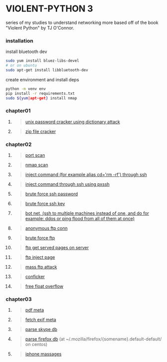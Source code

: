# VIOLENT-PYTHON 3

series of my studies to understand networking more based off of the book "Violent Python" by TJ O'Connor.

### installation

install bluetooth dev
```bash
sudo yum install bluez-libs-devel
# or on ubuntu
sudo apt-get install libbluetooth-dev
```

create environment and install deps
```bash
python -m venv env
pip install -r requirements.txt
sudo ${yum|apt-get} install nmap
```


### chapter01
1. >[unix password cracker using dictionary attack](./chapter01/passwd_crack.py)
2. >[zip file cracker](./chapter01/zip_crack.py)

### chapter02
1. >[port scan](./chapter02/port_scan.py)
2. >[nmap scan](./chapter02/nmap_scan.py)
3. >[inject command (for example alias cd='rm -rf') through ssh](./chapter02/ssh_command.py)
4. >[inject command through ssh using pxssh](./chapter02/ssh_pxssh_command.py)
5. >[brute force ssh password](./chapter02/ssh_brute.py)
6. >[brute force ssh key](./chapter02/ssh_brutekey.py)
7. >[bot net, (ssh to multiple machines instead of one, and do for example: ddos or ping flood from all of them at once)](./chapter02/ssh_botnet.py)
8. >[anonymous ftp conn](./chapter02/ftp_anon_login.py)
9. >[brute force ftp](./chapter02/ftp_brute_login.py)
10. >[ftp get served pages on server](./chapter02/ftp_default_pages.py)
11. >[ftp inject page](./chapter02/ftp_inject_page.py)
12. >[mass ftp attack](./chapter02/ftp_mass_compromise.py)
13. >[conficker](./chapter02/conficker.py)
14. >[free float overflow](./chapter02/free_float.py)

### chapter03
1. >[pdf meta](./chapter03/pdf_read.py)
2. >[fetch exif meta](./chapter03/exif_fetch.py)
3. >[parse skype db](./chapter03/skype_parse.py)
4. >[parse firefox db](./chapter03/firefox_parse.py) (at ~/.mozilla/firefox/{somename}.default-default/ on centos)
5. >[iphone massages](./chapter03/iphone_messages.py)